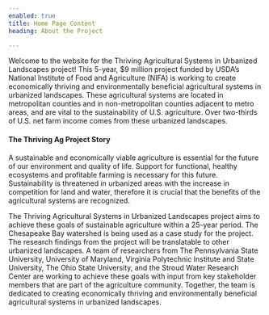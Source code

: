 ```yaml
---
enabled: true
title: Home Page Content
heading: About the Project

---
```

Welcome to the website for the Thriving Agricultural Systems in Urbanized Landscapes project! This 5-year, $9 million project funded by USDA’s National Institute of Food and Agriculture (NIFA) is working to create economically thriving and environmentally beneficial agricultural systems in urbanized landscapes. These agricultural systems are located in metropolitan counties and in non-metropolitan counties adjacent to metro areas, and are vital to the sustainability of U.S. agriculture. Over two-thirds of U.S. net farm income comes from these urbanized landscapes.

#### The Thriving Ag Project Story

A sustainable and economically viable agriculture is essential for the future of our environment and quality of life. Support for functional, healthy ecosystems and profitable farming is necessary for this future. Sustainability is threatened in urbanized areas with the increase in competition for land and water, therefore it is crucial that the benefits of the agricultural systems are recognized.

The Thriving Agricultural Systems in Urbanized Landscapes project aims to achieve these goals of sustainable agriculture within a 25-year period. The Chesapeake Bay watershed is being used as a case study for the project. The research findings from the project will be translatable to other urbanized landscapes. A team of researchers from The Pennsylvania State University, University of Maryland, Virginia Polytechnic Institute and State University, The Ohio State University, and the Stroud Water Research Center are working to achieve these goals with input from key stakeholder members that are part of the agriculture community. Together, the team is dedicated to creating economically thriving and environmentally beneficial agricultural systems in urbanized landscapes.